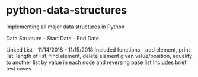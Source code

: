# python-data-structures

Implementing all major data structures in Python

Data Structure - Start Date - End Date

Linked List - 11/14/2018 - 11/15/2018
Included functions - add element, print list, length of list, find element, delete element given value/position, equality to another list by value in each node and reversing base list
Includes brief test cases


